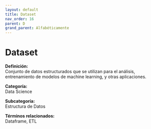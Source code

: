 ```yaml
---
layout: default
title: Dataset
nav_order: 16
parent: D
grand_parent: Alfabéticamente
---
```


# Dataset

**Definición:**  
Conjunto de datos estructurados que se utilizan para el análisis, entrenamiento de modelos de machine learning, y otras aplicaciones.

**Categoría:**  
Data Science  

**Subcategoría:**  
Estructura de Datos

**Términos relacionados:**  
Dataframe, ETL
